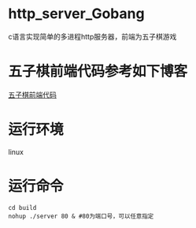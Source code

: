 # http_server_Gobang
c语言实现简单的多进程http服务器，前端为五子棋游戏
# 五子棋前端代码参考如下博客
[五子棋前端代码](https://www.cnblogs.com/xbyl/p/5733830.html)
# 运行环境
linux
# 运行命令
```shell
cd build
nohup ./server 80 & #80为端口号，可以任意指定
```
